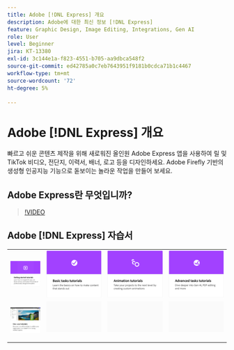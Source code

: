 ```yaml
---
title: Adobe [!DNL Express] 개요
description: Adobe에 대한 최신 정보 [!DNL Express]
feature: Graphic Design, Image Editing, Integrations, Gen AI
role: User
level: Beginner
jira: KT-13380
exl-id: 3c144e1a-f823-4551-b705-aa9dbca548f2
source-git-commit: ed42785a0c7eb7643951f9181b0cdca71b1c4467
workflow-type: tm+mt
source-wordcount: '72'
ht-degree: 5%

---
```


# Adobe [!DNL Express] 개요

빠르고 쉬운 콘텐츠 제작을 위해 새로워진 올인원 Adobe Express 앱을 사용하여 릴 및 TikTok 비디오, 전단지, 이력서, 배너, 로고 등을 디자인하세요. Adobe Firefly 기반의 생성형 인공지능 기능으로 돋보이는 놀라운 작업을 만들어 보세요.

## Adobe Express란 무엇입니까?

>[!VIDEO](https://video.tv.adobe.com/v/3420225?quality=12&learn=on&hidetitle=true)

## Adobe [!DNL Express] 자습서

<table style="table-layout:fixed">
<tr>
   <td>
      <a href="https://experienceleague.adobe.com/docs/creative-cloud-enterprise-learn/cce-learning-hub/expressoverview/expresshowto/overview-express-how-to.html?#getting-started">
         <img alt="시작하기 자습서" src="assets/get-started.png" />
      </a>
   </td>
   <td>
      <a href="https://experienceleague.adobe.com/docs/creative-cloud-enterprise-learn/cce-learning-hub/expressoverview/expresshowto/overview-express-how-to.html#basic-tasks">
         <img alt="기본 작업 튜토리얼" src="assets/basic-tasks.png" />
      </a>
   </td>
   <td>
      <a href="https://experienceleague.adobe.com/docs/creative-cloud-enterprise-learn/cce-learning-hub/expressoverview/expresshowto/overview-express-how-to.html#animation">
         <img alt="애니메이션 튜토리얼" src="assets/animation.png" />
      </a>
  </td>
   <td>
      <a href="https://experienceleague.adobe.com/docs/creative-cloud-enterprise-learn/cce-learning-hub/expressoverview/expresshowto/overview-express-how-to.html#advanced-tasks">
         <img alt="애니메이션 튜토리얼" src="assets/advanced-tasks.png" />
      </a>
  </td>
</tr>
<tr>
  <td>
      <a href="overview-express-use-case-tutorials.md">
         <img alt="Adobe Express 사용 사례 튜토리얼" src="assets/use-case-tutorials.png" />
      </a>
   </td>
   <td>
    <img alt="스페이서" src="../assets/Gray_thumbnail.png" />
    <div>
    <br>
  </td>
  <td>
    <img alt="스페이서" src="../assets/Gray_thumbnail.png" />
    <div>
    <br>
  </td>
  <td>
    <img alt="스페이서" src="../assets/Gray_thumbnail.png" />
    <div>
    <br>
  </td>
</tr>
</table>